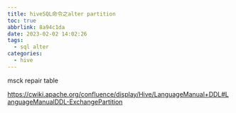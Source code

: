 ```yaml
---
title: hiveSQL命令之alter partition
toc: true
abbrlink: 8a94c1da
date: 2023-02-02 14:02:26
tags: 
  - sql alter
categories: 
  - hive
---
```

msck repair table


https://cwiki.apache.org/confluence/display/Hive/LanguageManual+DDL#LanguageManualDDL-ExchangePartition